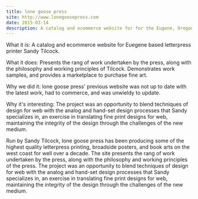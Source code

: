 ```yaml
---
title: lone goose press
site: http://www.lonegoosepress.com
date: 2015-03-14
description: A catalog and ecommerce website for for the Eugene, Oregon based letterpress studio lone goose press.
---
```


What it is:
A catalog and ecommerce website for Euegene based letterpress printer Sandy Tilcock.

What it does:
Presents the rang of work undertaken by the press, along with the philosophy and working principles of Tilcock. Demonstrates work samples, and provides a marketplace to purchase fine art.

Why we did it:
lone goose press' previous website was not up to date with the latest work, had to commerce, and was unwieldy to update.

Why it's interesting:
The project was an opportunity to blend techniques of design for web with the analog and hand-set design processes that Sandy specializes in, an exercise in translating fine print designs for web, maintaining the integrity of the design through the challenges of the new medium.

Run by Sandy Tilcock, lone goose press has been producing some of the highest quality letterpress printing, broadside posters, and book arts on the west coast for well over a decade. The site presents the rang of work undertaken by the press, along with the philosophy and working principles of the press. The project was an opportunity to blend techniques of design for web with the analog and hand-set design processes that Sandy specializes in, an exercise in translating fine print designs for web, maintaining the integrity of the design through the challenges of the new medium.